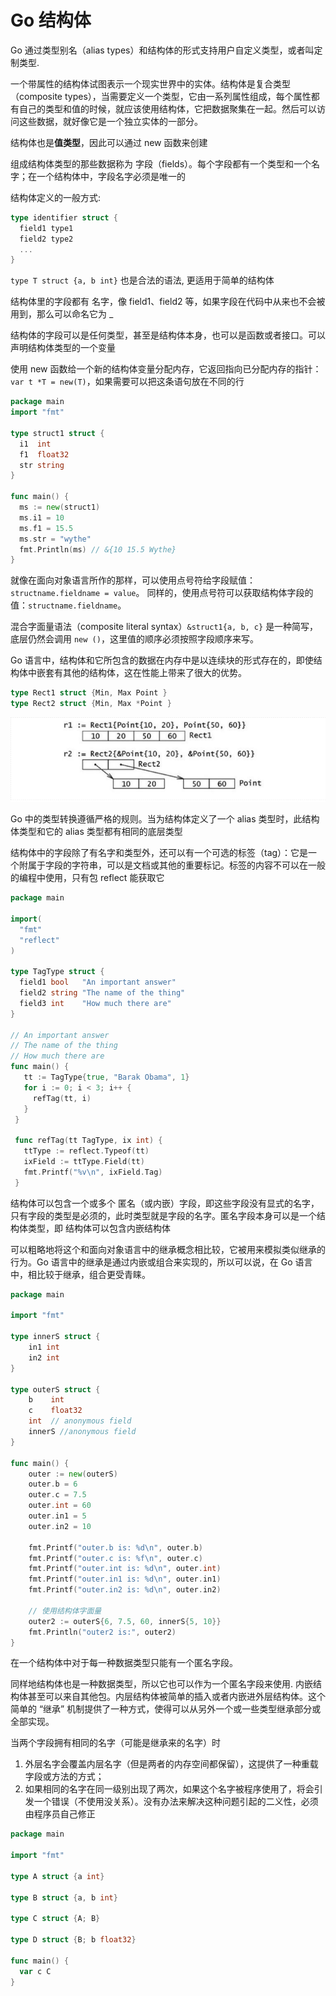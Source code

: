 # Go 结构体

Go 通过类型别名（alias types）和结构体的形式支持用户自定义类型，或者叫定制类型.

一个带属性的结构体试图表示一个现实世界中的实体。结构体是复合类型（composite types），当需要定义一个类型，它由一系列属性组成，每个属性都有自己的类型和值的时候，就应该使用结构体，它把数据聚集在一起。然后可以访问这些数据，就好像它是一个独立实体的一部分。

结构体也是**值类型**，因此可以通过 new 函数来创建

组成结构体类型的那些数据称为 字段（fields）。每个字段都有一个类型和一个名字；在一个结构体中，字段名字必须是唯一的

结构体定义的一般方式:

```go
type identifier struct {
  field1 type1
  field2 type2
  ...
}

```

`type T struct {a, b int}` 也是合法的语法, 更适用于简单的结构体

结构体里的字段都有 名字，像 field1、field2 等，如果字段在代码中从来也不会被用到，那么可以命名它为 _

结构体的字段可以是任何类型，甚至是结构体本身，也可以是函数或者接口。可以声明结构体类型的一个变量

使用 new 函数给一个新的结构体变量分配内存，它返回指向已分配内存的指针：`var t *T = new(T)`，如果需要可以把这条语句放在不同的行

```go
package main
import "fmt"

type struct1 struct {
  i1  int
  f1  float32
  str string
}

func main() {
  ms := new(struct1)
  ms.i1 = 10
  ms.f1 = 15.5
  ms.str = "wythe"
  fmt.Println(ms) // &{10 15.5 Wythe}
}

```

就像在面向对象语言所作的那样，可以使用点号符给字段赋值：`structname.fieldname = value`。
同样的，使用点号符可以获取结构体字段的值：`structname.fieldname`。

混合字面量语法（composite literal syntax）`&struct1{a, b, c}` 是一种简写，底层仍然会调用 `new ()`，这里值的顺序必须按照字段顺序来写。

Go 语言中，结构体和它所包含的数据在内存中是以连续块的形式存在的，即使结构体中嵌套有其他的结构体，这在性能上带来了很大的优势。

```go
type Rect1 struct {Min, Max Point }
type Rect2 struct {Min, Max *Point }

```

![Untitled](Go%20%E7%BB%93%E6%9E%84%E4%BD%93%20012add16f8a74fdcaff748f613c40eff/Untitled.png)

Go 中的类型转换遵循严格的规则。当为结构体定义了一个 alias 类型时，此结构体类型和它的 alias 类型都有相同的底层类型

结构体中的字段除了有名字和类型外，还可以有一个可选的标签（tag）：它是一个附属于字段的字符串，可以是文档或其他的重要标记。标签的内容不可以在一般的编程中使用，只有包 reflect 能获取它

```go
package main

import(
  "fmt"
  "reflect"
)

type TagType struct {
  field1 bool   "An important answer"
  field2 string "The name of the thing"
  field3 int    "How much there are"
}

// An important answer
// The name of the thing
// How much there are
func main() {
   tt := TagType{true, "Barak Obama", 1}
   for i := 0; i < 3; i++ {
     refTag(tt, i)
   }
 }

 func refTag(tt TagType, ix int) {
   ttType := reflect.Typeof(tt)
   ixField := ttType.Field(tt)
   fmt.Printf("%v\n", ixField.Tag)
 }

```

结构体可以包含一个或多个 匿名（或内嵌）字段，即这些字段没有显式的名字，只有字段的类型是必须的，此时类型就是字段的名字。匿名字段本身可以是一个结构体类型，即 结构体可以包含内嵌结构体

可以粗略地将这个和面向对象语言中的继承概念相比较，它被用来模拟类似继承的行为。Go 语言中的继承是通过内嵌或组合来实现的，所以可以说，在 Go 语言中，相比较于继承，组合更受青睐。

```go
package main

import "fmt"

type innerS struct {
    in1 int
    in2 int
}

type outerS struct {
    b    int
    c    float32
    int  // anonymous field
    innerS //anonymous field
}

func main() {
    outer := new(outerS)
    outer.b = 6
    outer.c = 7.5
    outer.int = 60
    outer.in1 = 5
    outer.in2 = 10

    fmt.Printf("outer.b is: %d\n", outer.b)
    fmt.Printf("outer.c is: %f\n", outer.c)
    fmt.Printf("outer.int is: %d\n", outer.int)
    fmt.Printf("outer.in1 is: %d\n", outer.in1)
    fmt.Printf("outer.in2 is: %d\n", outer.in2)

    // 使用结构体字面量
    outer2 := outerS{6, 7.5, 60, innerS{5, 10}}
    fmt.Println("outer2 is:", outer2)
}

```

在一个结构体中对于每一种数据类型只能有一个匿名字段。

同样地结构体也是一种数据类型，所以它也可以作为一个匿名字段来使用. 内嵌结构体甚至可以来自其他包。内层结构体被简单的插入或者内嵌进外层结构体。这个简单的 “继承” 机制提供了一种方式，使得可以从另外一个或一些类型继承部分或全部实现。

当两个字段拥有相同的名字（可能是继承来的名字）时

1. 外层名字会覆盖内层名字（但是两者的内存空间都保留），这提供了一种重载字段或方法的方式；
2. 如果相同的名字在同一级别出现了两次，如果这个名字被程序使用了，将会引发一个错误（不使用没关系）。没有办法来解决这种问题引起的二义性，必须由程序员自己修正

```go
package main

import "fmt"

type A struct {a int}

type B struct {a, b int}

type C struct {A; B}

type D struct {B; b float32}

func main() {
  var c C
}

```